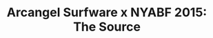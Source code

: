 ---
ee_id: '4413'
site: '1'
type: '2'
url: 2015-173-arcangel-surfware-x-nyabf-2015-the-source
title: 'Arcangel Surfware x NYABF 2015: The Source'
year: '2015'
display_year: '2015'
medium: Tradeshow booth
dims:
pitch: '1st big time booth at NYABF. '
ps:
live_url:
related:
youtube:
related_code:
imgs: nyabf-2015-173-database-ek--oSA4.jpg
subheading:
download:
add_credit:
add_credits:
commission:
layout: things-i-made
---